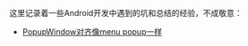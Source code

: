 这里记录着一些Android开发中遇到的坑和总结的经验，不成敬意：

* [PopupWindow对齐像menu popup一样](android/PopupMenu_align_anhorView.md)